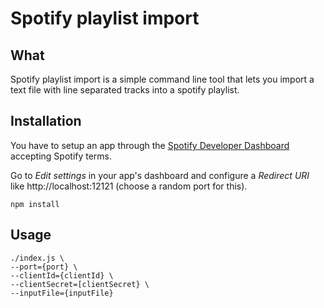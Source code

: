 # Spotify playlist import

## What
Spotify playlist import is a simple command line tool that lets you import a text file with line separated tracks into a spotify playlist.

## Installation
You have to setup an app through the [Spotify Developer Dashboard](https://developer.spotify.com/) accepting Spotify terms.

Go to _Edit settings_ in your app's dashboard and configure a _Redirect URI_ like http://localhost:12121 (choose a random port for this).

```
npm install
```
## Usage
```
./index.js \
--port={port} \
--clientId={clientId} \
--clientSecret=[clientSecret} \
--inputFile={inputFile}
```